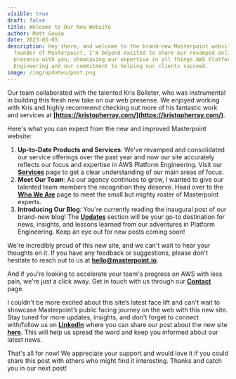 ```yaml
---
visible: true
draft: false
title: Welcome to Our New Website
author: Matt Gowie
date: 2023-05-05
description: Hey there, and welcome to the brand-new Masterpoint website! As the
  founder of Masterpoint, I'm beyond excited to share our revamped online
  presence with you, showcasing our expertise in all things AWS Platform
  Engineering and our commitment to helping our clients succeed.
image: /img/updates/post.png
---
```


Our team collaborated with the talented Kris Bolleter, who was instrumental in building this fresh new take on our web presense. We enjoyed working with Kris and highly recommend checking out more of his fantastic work and services at **[https://kristopherray.com/](https://kristopherray.com/)**.

Here's what you can expect from the new and improved Masterpoint website:

1. **Up-to-Date Products and Services**: We've revamped and consolidated our service offerings over the past year and now our site accurately reflects our focus and expertise in AWS Platform Engineering. Visit our **[Services](https://masterpoint.netlify.app/services/)** page to get a clear understanding of our main areas of focus.
2. **Meet Our Team**: As our agency continues to grow, I wanted to give our talented team members the recognition they deserve. Head over to the **[Who We Are](https://masterpoint.netlify.app/who-we-are/)** page to meet the small but mighty roster of Masterpoint experts.
3. **Introducing Our Blog**: You're currently reading the inaugural post of our brand-new blog! The **[Updates](https://masterpoint.netlify.app/updates/)** section will be your go-to destination for news, insights, and lessons learned from our adventures in Platform Engineering. Keep an eye out for new posts coming soon!

We're incredibly proud of this new site, and we can't wait to hear your thoughts on it. If you have any feedback or suggestions, please don't hesitate to reach out to us at **[hello@masterpoint.io](mailto:hello@masterpoint.io)**.

And if you're looking to accelerate your team's progress on AWS with less pain, we're just a click away. Get in touch with us through our **[Contact](https://masterpoint.netlify.app/contact/)** page.

I couldn't be more excited about this site’s latest face lift and can't wait to showcase Masterpoint’s public facing journey on the web with this new site. Stay tuned for more updates, insights, and don't forget to connect with/follow us on **[LinkedIn](https://www.linkedin.com/company/masterpoint-consulting/)** where you can share our post about the new site **[here](https://www.linkedin.com/posts/gowiem_welcome-to-our-new-website-masterpoint-activity-7074046097479897088-UYvo?utm_source=share&utm_medium=member_desktop)**. This will help us spread the word and keep you informed about our latest news.

That's all for now! We appreciate your support and would love it if you could share this post with others who might find it interesting. Thanks and catch you in our next post!
